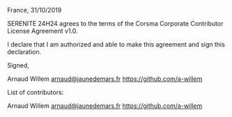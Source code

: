 France, 31/10/2019

SERENITE 24H24 agrees to the terms of the Corsma Corporate Contributor License
Agreement v1.0.

I declare that I am authorized and able to make this agreement and sign this
declaration.

Signed,

Arnaud Willem arnaud@jaunedemars.fr https://github.com/a-willem

List of contributors:

Arnaud Willem arnaud@jaunedemars.fr https://github.com/a-willem
